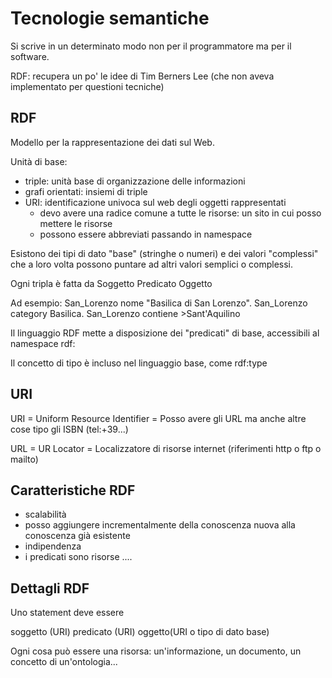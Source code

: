 # Tecnologie semantiche

Si scrive in un determinato modo non per il programmatore ma per il software.

RDF: recupera un po' le idee di Tim Berners Lee (che non aveva implementato per questioni tecniche)

## RDF

Modello per la rappresentazione dei dati sul Web.

Unità di base:

* triple: unità base di organizzazione delle informazioni
* grafi orientati: insiemi di triple
* URI: identificazione univoca sul web degli oggetti rappresentati
	* devo avere una radice comune a tutte le risorse: un sito in cui posso mettere le risorse
	* possono essere abbreviati passando in namespace 
 

Esistono dei tipi di dato "base" (stringhe o numeri) e dei valori "complessi" che a loro volta possono puntare ad altri valori semplici o complessi.

Ogni tripla è fatta da Soggetto Predicato Oggetto

Ad esempio: San_Lorenzo nome "Basilica di San Lorenzo". San_Lorenzo category Basilica. San_Lorenzo contiene >Sant'Aquilino

Il linguaggio RDF mette a disposizione dei "predicati" di base, accessibili al namespace rdf:

Il concetto di tipo è incluso nel linguaggio base, come rdf:type

## URI 

URI = Uniform Resource Identifier = Posso avere gli URL ma anche altre cose tipo gli ISBN (tel:+39...)

URL = UR Locator = Localizzatore di risorse internet (riferimenti http o ftp o mailto) 

## Caratteristiche RDF

* scalabilità
 * posso aggiungere incrementalmente della conoscenza nuova alla conoscenza già esistente
* indipendenza
 * i predicati sono risorse
....


## Dettagli RDF

Uno statement deve essere

soggetto (URI) predicato (URI) oggetto(URI o tipo di dato base)

Ogni cosa può essere una risorsa: un'informazione, un documento, un concetto di un'ontologia...


